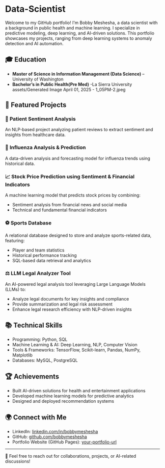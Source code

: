 # Data-Scientist

Welcome to my GitHub portfolio! I'm Bobby Meshesha, a data scientist with a background in public health and machine learning. I specialize in predictive modeling, deep learning, and AI-driven solutions. This portfolio showcases my projects, ranging from deep learning systems to anomaly detection and AI automation.

## 🎓 Education
- **Master of Science in Information Management (Data Science)** – University of Washington
- **Bachelor’s in Public Health(Pre Med)** -La Sierra University 
assets/Generated Image April 01, 2025 - 1_05PM-2.jpeg

## 🚀 Featured Projects

### 🏥 **Patient Sentiment Analysis**  
An NLP-based project analyzing patient reviews to extract sentiment and insights from healthcare data.

### 🦠 **Influenza Analysis & Prediction**  
A data-driven analysis and forecasting model for influenza trends using historical data.

### 📈 **Stock Price Prediction using Sentiment & Financial Indicators**  
A machine learning model that predicts stock prices by combining:
- Sentiment analysis from financial news and social media
- Technical and fundamental financial indicators


### ⚽ **Sports Database**  
A relational database designed to store and analyze sports-related data, featuring:
- Player and team statistics
- Historical performance tracking
- SQL-based data retrieval and analytics

### ⚖️ **LLM Legal Analyzer Tool**  
An AI-powered legal analysis tool leveraging Large Language Models (LLMs) to:
- Analyze legal documents for key insights and compliance
- Provide summarization and legal risk assessment
- Enhance legal research efficiency with NLP-driven insights

## 📚 Technical Skills
- Programming: Python, SQL
- Machine Learning & AI: Deep Learning, NLP, Computer Vision
- Tools & Frameworks: TensorFlow, Scikit-learn, Pandas, NumPy, Matplotlib
- Databases: MySQL, PostgreSQL


## 🏆 Achievements
- Built AI-driven solutions for health and entertainment applications
- Developed machine learning models for predictive analytics
- Designed and deployed recommendation systems

## 🌍 Connect with Me
- LinkedIn: [linkedin.com/in/bobbymeshesha](www.linkedin.com/in/zerayacob-meshesha)
- GitHub: [github.com/bobbymeshesha](https://github.com/ZMeshCode)
- Portfolio Website (GitHub Pages): [your-portfolio-url](#)

---
📩 Feel free to reach out for collaborations, projects, or AI-related discussions!

